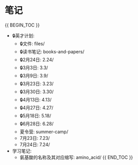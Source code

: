 # 笔记

{{ BEGIN_TOC }}
- 🔒英才计划:
    - 🔒文件: files/
    - 🔒读书笔记: books-and-papers/
    - 🔒2月24日: 2.24/
    - 🔒3月3日: 3.3/
    - 🔒3月9日: 3.9/
    - 🔒3月23日: 3.23/
    - 🔒3月30日: 3.30/
    - 🔒4月13日: 4.13/
    - 🔒4月27日: 4.27/
    - 🔒5月18日: 5.18/
    - 🔒6月28日: 6.28/
    - 夏令营: summer-camp/
    - 7月23日: 7.23/
    - 7月24日: 7.24/
- 学习笔记:
    - 氨基酸的名称及其对应缩写: amino_acid/
{{ END_TOC }}